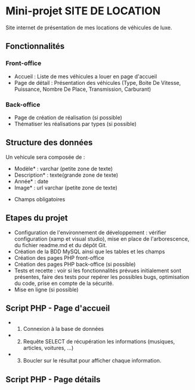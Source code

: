 # Mini-projet SITE DE LOCATION
 
Site internet de présentation de mes locations de véhicules de luxe.
 
## Fonctionnalités
 
### Front-office
- Accueil : Liste de mes véhicules a louer en page d'accueil
- Page de détail : Présentation des véhicules (Type, Boite De Vitesse, Puissance, Nombre De Place, Transmission, Carburant)
 
### Back-office
- Page de création de réalisation (si possible)
- Thématiser les réalisations par types (si possible)
 
## Structure des données
 
Un vehicule sera composée de :

- Modèle* : varchar (petite zone de texte)
- Description* : texte(grande zone de texte)
- Année* : date
- Image* : url varchar (petite zone de texte)
* Champs obligatoires
 
## Etapes du projet
 
- Configuration de l'environnement de développement : vérifier configuration (xamp et visual studio), mise en place de l'arborescence, du fichier readme.md et du dépôt Git.
- Création de la BDD MySQL ainsi que les tables et les champs
- Création des pages PHP front-office
- Création des pages PHP back-office (si possible)
- Tests et recette : voir si les fonctionnalités prévues initialement sont présentes, faire des tests pour repérer les possibles bugs, optimisation du code, prise en compte de la sécurité.
- Mise en ligne (si possible)
 
## Script PHP - Page d'accueil
 
- 1) Connexion à la base de données
- 2) Requête SELECT de récupération les informations (musiques, articles, voitures, ...)
- 3) Boucler sur le résultat pour afficher chaque information.
 
## Script PHP - Page détails